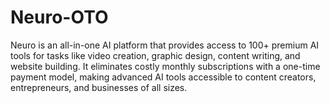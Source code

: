# Neuro-OTO
Neuro is an all-in-one AI platform that provides access to 100+ premium AI tools for tasks like video creation, graphic design, content writing, and website building. It eliminates costly monthly subscriptions with a one-time payment model, making advanced AI tools accessible to content creators, entrepreneurs, and businesses of all sizes.

